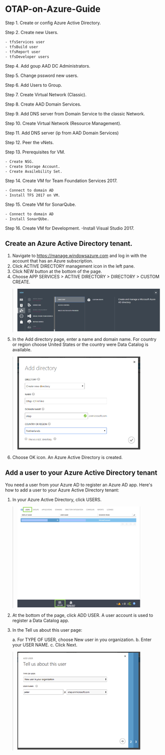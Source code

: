 # OTAP-on-Azure-Guide

Step 1. Create or config Azure Active Directory.

Step 2. Create new Users.

    - tfsServices user
    - tfsBuild user
    - tfsReport user
    - tfsDeveloper users
    
Step 4. Add goup AAD DC Administrators.
    
Step 5. Change pssword new users. 

Step 6. Add Users to Group. 
          
Step 7. Create Virtual Network (Classic).

Step 8. Create AAD Domain Services.

Step 9. Add DNS server from Domain Service to the classic Network.

Step 10. Create Virtual Network (Resource Management).

Step 11. Add DNS server (ip from AAD Domain Services)

Step 12. Peer the vNets.

Step 13. Prerequisites for VM.

    - Create NSG.
    - Create Storage Account.
    - Create Availebility Set.
    
Step 14. Create VM for Team Foundation Services 2017.

    - Connect to domain AD
    - Install TFS 2017 on VM.
    
Step 15. Create VM for SonarQube.

    - Connect to domain AD
    - Install SonarQUbe.
    
Step 16. Create VM for Development.
        -Install Visual Studio 2017.


## Create an Azure Active Directory tenant.

1. Navigate to https://manage.windowsazure.com and log in with the account that has an Azure subscription.
2. Click ACTIVE DIRECTORY management icon in the left pane.
3. Click NEW button at the bottom of the page.
4. Choose APP SERVICES > ACTIVE DIRECTORY > DIRECTORY > CUSTOM CREATE.
> <img src="/Images/01-CreateAD/02-CreateAD.PNG" width="600"/> 
5. In the Add directory page, enter a name and domain name. For country or region choose United States or the country were Data Catalog is available.
> <img src="/Images/01-CreateAD/03-CreateAD.PNG" width="400"/> 
6. Choose OK icon. An Azure Active Directory is created.

## Add a user to your Azure Active Directory tenant

You need a user from your Azure AD to register an Azure AD app. Here's how to add a user to your Azure Active Directory tenant:
1. In your Azure Active Directory, click USERS.
> <img src="/Images/02-Add Users/01-AddUser.png" width="400"/> 
2. At the bottom of the page, click ADD USER. A user account is used to register a Data Catalog app.
3. In the Tell us about this user page:

    a. For TYPE OF USER, choose New user in you organization.
    b. Enter your USER NAME.
    c. Click Next.
    
> <img src="/Images/02-Add Users/02-AddUser.png" width="400"/> 
